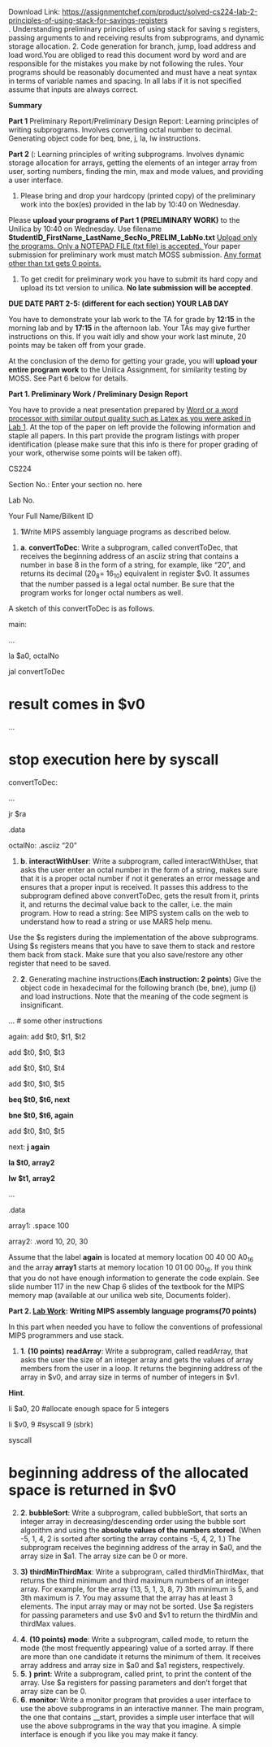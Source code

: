 Download Link: https://assignmentchef.com/product/solved-cs224-lab-2-principles-of-using-stack-for-savings-registers
<br>
. Understanding preliminary principles of using stack for saving s registers, passing arguments to and receiving results from subprograms, and dynamic storage allocation. 2. Code generation for branch, jump, load address and load word.You are obliged to read this document word by word and are responsible for the mistakes you make by not following the rules. Your programs should be reasonably documented and must have a neat syntax in terms of variable names and spacing. In all labs if it is not specified assume that inputs are always correct.

<strong>Summary </strong>

<strong>Part 1</strong> Preliminary Report/Preliminary Design Report: Learning principles of writing subprograms. Involves converting octal number to decimal. Generating object code for beq, bne, j, la, lw instructions.

<strong>Part 2</strong>  (: Learning principles of writing subprograms. Involves dynamic storage allocation for arrays, getting the elements of an integer array from user, sorting numbers, finding the min, max and mode values, and providing a user interface.

<ol>

 <li>Please bring and drop your hardcopy (printed copy) of the preliminary work into the box(es) provided in the lab by 10:40 on Wednesday.</li>

</ol>

Please <strong>upload your programs of Part 1 (PRELIMINARY WORK)</strong> to the Unilica by 10:40 on Wednesday. Use filename <strong>StudentID_FirstName_LastName_SecNo_PRELIM_LabNo.txt</strong> <u>Upload only the programs. Only a NOTEPAD FILE (txt file) is accepted. </u>Your paper submission for preliminary work must match MOSS submission. <u>Any format other than txt gets 0 points.</u>



<ol>

 <li>To get credit for preliminary work you have to submit its hard copy and upload its txt version to unilica. <strong>No late submission will be accepted</strong>.</li>

</ol>




<strong>DUE DATE PART 2-5: (different for each section) YOUR LAB DAY</strong>

You have to demonstrate your lab work to the TA for grade by <strong>12:15</strong> in the morning lab and by <strong>17:15</strong> in the afternoon lab. Your TAs may give further instructions on this. If you wait idly and show your work last minute, 20 points may be taken off from your grade.

At the conclusion of the demo for getting your grade, you will <strong>upload your entire program work</strong> to the Unilica Assignment, for similarity testing by MOSS. See Part 6 below for details.

<strong>Part 1. Preliminary Work / Preliminary Design Report</strong>

You have to provide a neat presentation prepared by <u>Word or a word processor with similar output quality such as Latex as you were asked in Lab 1</u>. At the top of the paper on left provide the following information and staple all papers. In this part provide the program listings with proper identification (please make sure that this info is there for proper grading of your work, otherwise some points will be taken off).

CS224

Section No.: Enter your section no. here

Lab No.

Your Full Name/Bilkent ID




<ol>

 <li><strong>1</strong>Write MIPS assembly language programs as described below.</li>

</ol>




<ol>

 <li><strong>a</strong>. <strong>convertToDec</strong>: Write a subprogram, called convertToDec, that receives the beginning address of an asciiz string that contains a number in base 8 in the form of a string, for example, like “20”, and returns its decimal (20<sub>8</sub>= 16<sub>10</sub>) equivalent in register $v0. It assumes that the number passed is a legal octal number. Be sure that the program works for longer octal numbers as well.</li>

</ol>




A sketch of this convertToDec is as follows.

main:

…

la   $a0, octalNo

jal   convertToDec

# result comes in $v0

…

# stop execution here by syscall

convertToDec:

…

jr   $ra

.data

octalNo:   .asciiz “20”




<ol>

 <li><strong>b</strong>.  <strong>interactWithUser</strong>: Write a subprogram, called interactWithUser, that asks the user enter an octal number in the form of a string, makes sure that it is a proper octal number if not it generates an error message and ensures that a proper input is received. It passes this address to the subprogram defined above convertToDec, gets the result from it, prints it, and returns the decimal value back to the caller, i.e. the main program. How to read a string: See MIPS system calls on the web to understand how to read a string or use MARS help menu.</li>

</ol>




Use the $s registers during the implementation of the above subprograms. Using $s registers means that you have to save them to stack and restore them back from stack.  Make sure that you also save/restore any other register that need to be saved.




<ol start="2">

 <li><strong>2</strong>. <strong> </strong>Generating machine instructions(<strong>Each instruction: 2 points</strong>) Give the object code in hexadecimal for the following branch (be, bne), jump (j) and load instructions. Note that the meaning of the code segment is insignificant.</li>

</ol>

… # some other instructions

again:            add  $t0, $t1, $t2

add  $t0, $t0, $t3

add  $t0, $t0, $t4

add  $t0, $t0, $t5

<strong>beq    $t0, $t6, next</strong>

<strong>bne  $t0, $t6, again</strong>

add  $t0, $t0, $t5

next:             <strong>j               again</strong>

<strong>la      $t0, array2</strong>

<strong>lw     $t1, array2</strong>

…

.data

array1:          .space   100

array2:          .word    10, 20, 30




Assume that the label <strong>again</strong> is located at memory location 00 40 00 A0<sub>16</sub> and the array <strong>array1</strong> starts at memory location 10 01 00 00<sub>16</sub>. If you think that you do not have enough information to generate the code explain. See slide number 117 in the new Chap 6 slides of the textbook for the MIPS memory map (available at our unilica web site, Documents folder).




<strong>Part 2. <u>Lab Work</u>: Writing MIPS assembly language programs(70 points)</strong>

In this part when needed you have to follow the conventions of professional MIPS programmers and use stack.




<ol>

 <li><strong>1</strong>. <strong>(10 points)</strong> <strong>readArray</strong>: Write a subprogram, called readArray, that asks the user the size of an integer array and gets the values of array members from the user in a loop. It returns the beginning address of the array in $v0, and array size in terms of number of integers in $v1.</li>

</ol>

<strong>Hint</strong>.

li $a0, 20 #allocate enough space for 5 integers

li $v0, 9 #syscall 9 (sbrk)

syscall

# beginning address of the allocated space is returned in $v0







<ol start="2">

 <li><strong>2</strong>. <strong>bubbleSort</strong>: Write a subprogram, called bubbleSort, that sorts an integer array in decreasing/descending order using the bubble sort algorithm and using the <strong>absolute values of the numbers stored</strong>. (When -5, 1, 4, 2 is sorted after sorting the array contains -5, 4, 2, 1.) The subprogram receives the beginning address of the array in $a0, and the array size in $a1. The array size can be 0 or more.</li>

</ol>




<ol start="3">

 <li><strong>3</strong><strong>)</strong> <strong>thirdMinThirdMax</strong>: Write a subprogram, called thirdMinThirdMax, that returns the third minimum and third maximum numbers of an integer array. For example, for the array {13, 5, 1, 3, 8, 7} 3th minimum is 5, and 3th maximum is 7. You may assume that the array has at least 3 elements. The input array may or may not be sorted. Use $a registers for passing parameters and use $v0 and $v1 to return the thirdMin and thirdMax values.</li>

</ol>




<ol start="4">

 <li><strong>4</strong>. <strong>(10 points)</strong> <strong>mode</strong>: Write a subprogram, called mode, to return the mode (the most frequently appearing) value of a sorted array. If there are more than one candidate it returns the minimum of them. It receives array address and array size in $a0 and $a1 registers, respectively.</li>

 <li><strong>5</strong>. <strong>)</strong> <strong>print</strong>: Write a subprogram, called print, to print the content of the array. Use $a registers for passing parameters and don’t forget that array size can be 0.</li>

 <li><strong>6</strong>. <strong>monitor</strong>: Write a monitor program that provides a user interface to use the above subprograms in an interactive manner. The main program, the one that contains __start, provides a simple user interface that will use the above subprograms in the way that you imagine. A simple interface is enough if you like you may make it fancy.</li>

</ol>